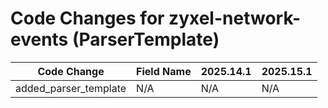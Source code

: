 # Code Changes for zyxel-network-events (ParserTemplate)

| Code Change | Field Name | 2025.14.1 | 2025.15.1 |
|-------------|------------|-----------|------------|
| added_parser_template | N/A | N/A | N/A |